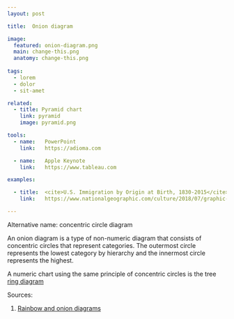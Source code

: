 ```yaml
---
layout: post

title:  Onion diagram

image:
  featured: onion-diagram.png
  main: change-this.png
  anatomy: change-this.png
  
tags:
  - lorem
  - dolor
  - sit-amet

related:
  - title: Pyramid chart
    link: pyramid
    image: pyramid.png

tools:
  - name:   PowerPoint
    link:   https://adioma.com

  - name:   Apple Keynote
    link:   https://www.tableau.com

examples:

  - title:  <cite>U.S. Immigration by Origin at Birth, 1830-2015</cite> by Pedro Cruz and John Wihbey for the National Geographic
    link:   https://www.nationalgeographic.com/culture/2018/07/graphic-united-states-immigration-origins-rings-tree-culture/

---
```

Alternative name: concentric circle diagram

An onion diagram is a type of non-numeric diagram that consists of concentric circles that represent categories. The outermost circle represents the lowest category by hierarchy and the innermost circle represents the highest.

A numeric chart using the same principle of concentric circles is the tree [ring diagram](https://www.nationalgeographic.com/culture/2018/07/graphic-united-states-immigration-origins-rings-tree-culture/)

Sources:
1. [Rainbow and onion diagrams](http://www.endvawnow.org/en/articles/1186-rainbow-and-onion-diagrams.html)